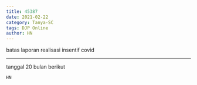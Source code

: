 ```yaml
---
title: 45387
date: 2021-02-22
category: Tanya-SC
tags: DJP Online
author: HN
---
```


batas laporan realisasi insentif covid

---

tanggal 20 bulan berikut

`HN`

